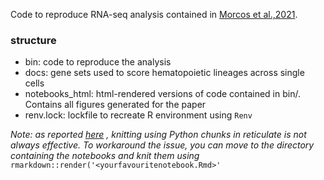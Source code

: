 Code to reproduce RNA-seq analysis contained in [Morcos et al.,2021](https://www.biorxiv.org/content/10.1101/2020.08.21.261552v1.full).



### structure

* bin: code to reproduce the analysis
* docs: gene sets used to score hematopoietic lineages across single cells
* notebooks_html: html-rendered versions of code contained in bin/. Contains all figures generated for the paper 
* renv.lock: lockfile to recreate R environment using ```Renv```

_Note: as reported [here](https://stackoverflow.com/questions/57895993/knitting-in-r-markdown-file-stops-without-printing-error-when-hitting-a-python-c) , knitting using Python chunks in reticulate is not always effective. To workaround the issue, you can move to the directory containing the notebooks and knit them using_ ```rmarkdown::render('<yourfavouritenotebook.Rmd>'```
